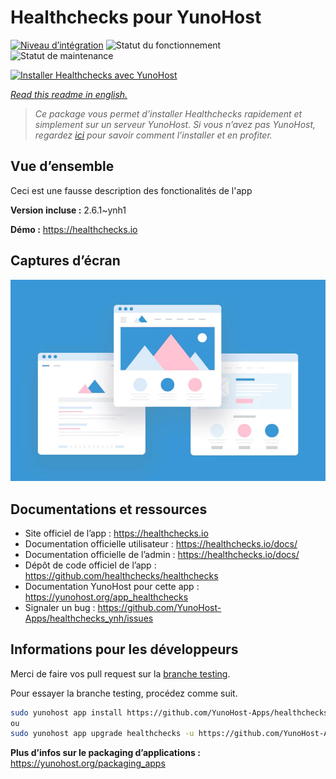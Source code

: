 <!--
N.B.: This README was automatically generated by https://github.com/YunoHost/apps/tree/master/tools/README-generator
It shall NOT be edited by hand.
-->

# Healthchecks pour YunoHost

[![Niveau d’intégration](https://dash.yunohost.org/integration/healthchecks.svg)](https://dash.yunohost.org/appci/app/healthchecks) ![Statut du fonctionnement](https://ci-apps.yunohost.org/ci/badges/healthchecks.status.svg) ![Statut de maintenance](https://ci-apps.yunohost.org/ci/badges/healthchecks.maintain.svg)

[![Installer Healthchecks avec YunoHost](https://install-app.yunohost.org/install-with-yunohost.svg)](https://install-app.yunohost.org/?app=healthchecks)

*[Read this readme in english.](./README.md)*

> *Ce package vous permet d’installer Healthchecks rapidement et simplement sur un serveur YunoHost.
Si vous n’avez pas YunoHost, regardez [ici](https://yunohost.org/#/install) pour savoir comment l’installer et en profiter.*

## Vue d’ensemble

Ceci est une fausse description des fonctionalités de l'app


**Version incluse :** 2.6.1~ynh1

**Démo :** https://healthchecks.io

## Captures d’écran

![Capture d’écran de Healthchecks](./doc/screenshots/example.jpg)

## Documentations et ressources

* Site officiel de l’app : <https://healthchecks.io>
* Documentation officielle utilisateur : <https://healthchecks.io/docs/>
* Documentation officielle de l’admin : <https://healthchecks.io/docs/>
* Dépôt de code officiel de l’app : <https://github.com/healthchecks/healthchecks>
* Documentation YunoHost pour cette app : <https://yunohost.org/app_healthchecks>
* Signaler un bug : <https://github.com/YunoHost-Apps/healthchecks_ynh/issues>

## Informations pour les développeurs

Merci de faire vos pull request sur la [branche testing](https://github.com/YunoHost-Apps/healthchecks_ynh/tree/testing).

Pour essayer la branche testing, procédez comme suit.

``` bash
sudo yunohost app install https://github.com/YunoHost-Apps/healthchecks_ynh/tree/testing --debug
ou
sudo yunohost app upgrade healthchecks -u https://github.com/YunoHost-Apps/healthchecks_ynh/tree/testing --debug
```

**Plus d’infos sur le packaging d’applications :** <https://yunohost.org/packaging_apps>